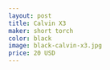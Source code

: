 ```yaml
---
layout: post
title: Calvin X3
maker: short torch
color: black
image: black-calvin-x3.jpg
price: 20 USD
---
```

